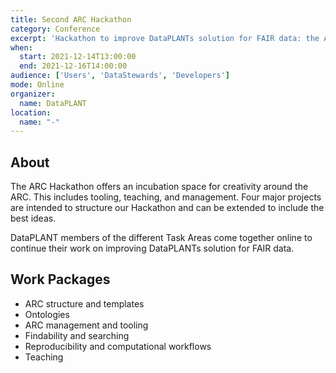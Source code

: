 ```yaml
---
title: Second ARC Hackathon
category: Conference
excerpt: 'Hackathon to improve DataPLANTs solution for FAIR data: the Annotated Research Context and its associated tools and services.'
when:
  start: 2021-12-14T13:00:00
  end: 2021-12-16T14:00:00
audience: ['Users', 'DataStewards', 'Developers']
mode: Online
organizer:
  name: DataPLANT
location:
  name: "-"
---
```


## About

The ARC Hackathon offers an incubation space for creativity around the ARC. This includes tooling, teaching, and management. Four major projects are intended to structure our Hackathon and can be extended to include the best ideas. 

DataPLANT members of the different Task Areas come together online to continue their work on improving DataPLANTs solution for FAIR data. 

## Work Packages
- ARC structure and templates
- Ontologies
- ARC management and tooling
- Findability and searching
- Reproducibility and computational workflows
- Teaching